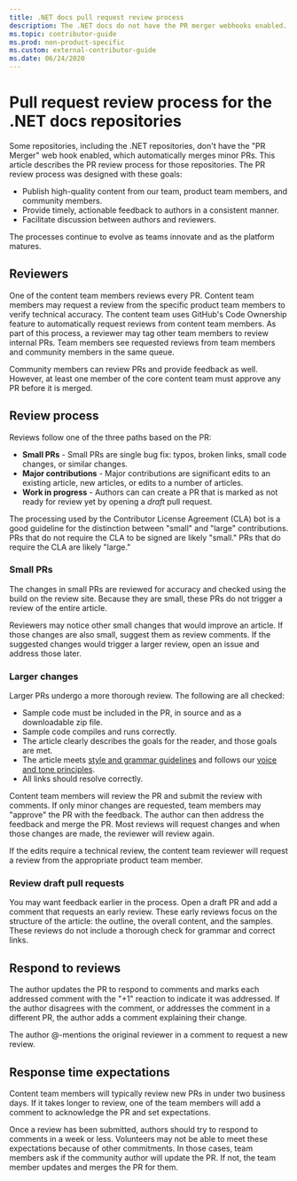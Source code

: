 ```yaml
---
title: .NET docs pull request review process
description: The .NET docs do not have the PR merger webhooks enabled. This article describes the PR process for those repositories
ms.topic: contributor-guide
ms.prod: non-product-specific
ms.custom: external-contributor-guide
ms.date: 06/24/2020
---
```

# Pull request review process for the .NET docs repositories

Some repositories, including the .NET repositories, don't have the "PR Merger" web hook enabled, which automatically merges minor PRs. This article describes the PR review process for those repositories. The PR review process was designed
with these goals:

- Publish high-quality content from our team, product team members, and community members.
- Provide timely, actionable feedback to authors in a consistent manner.
- Facilitate discussion between authors and reviewers.

The processes continue to evolve as teams innovate and as the platform matures.

## Reviewers

One of the content team members reviews every PR. Content team members may request a review from the specific product team members to verify technical accuracy. The content team uses GitHub's Code Ownership feature to automatically request reviews from content team members. As part of this process, a reviewer may tag other team members to review internal PRs. Team members see requested reviews from team members and community members in the same queue.

Community members can review PRs and provide feedback as well. However, at least one member of the core content team must approve any PR before it is merged.

## Review process

Reviews follow one of the three paths based on the PR:

- **Small PRs** - Small PRs are single bug fix: typos, broken links, small code changes, or similar changes.
- **Major contributions** - Major contributions are significant edits to an existing article, new articles, or edits to a number of articles.
- **Work in progress** - Authors can can create a PR that is marked as not ready for review yet by opening a *draft* pull request.

The processing used by the Contributor License Agreement (CLA) bot is a good guideline for the distinction between "small" and "large" contributions. PRs that do not require the CLA to be signed are likely "small." PRs that do require the CLA are likely "large."

### Small PRs

The changes in small PRs are reviewed for accuracy and checked using the build on the review site. Because they are small, these PRs do not trigger a review of the entire article. 

Reviewers may notice other small changes that would improve an article. If those changes are also small, suggest them as review comments. If the suggested changes would trigger a larger review, open an issue and address those later. 

### Larger changes

Larger PRs undergo a more thorough review. The following are all checked:

- Sample code must be included in the PR, in source and as a downloadable zip file.
- Sample code compiles and runs correctly.
- The article clearly describes the goals for the reader, and those goals are met.
- The article meets [style and grammar guidelines](dotnet-style-guide.md) and follows our [voice and tone principles](dotnet-voice-tone.md).
- All links should resolve correctly.

Content team members will review the PR and submit the review with comments. If only minor changes are requested, team members may "approve" the PR with the feedback. The author can then address the feedback and merge the PR. Most reviews will request changes and when those changes are made, the reviewer will review again.

If the edits require a technical review, the content team reviewer will request a review from the appropriate product team member.

### Review draft pull requests

You may want feedback earlier in the process. Open a draft PR and add a comment that requests an early review. These early reviews focus on the structure of the article: the outline, the overall content, and the samples. These reviews do not include a thorough check for grammar and correct links.

## Respond to reviews

The author updates the PR to respond to comments and marks each addressed comment with the "+1" reaction to indicate it was addressed. If the author disagrees with the comment, or addresses the comment in a different PR, the author adds a comment explaining their change.

The author @-mentions the original reviewer in a comment to request a new review. 

## Response time expectations

Content team members will typically review new PRs in under two business days. If it takes longer to review, one of the team members will add a comment to acknowledge the PR and set expectations.

Once a review has been submitted, authors should try to respond to comments in a week or less. Volunteers may not be able to meet these expectations because of other commitments. In those cases, team members ask if the community author will update the PR. If not, the team member updates and merges the PR for them.
